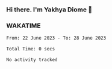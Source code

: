 ### Hi there. I'm Yakhya Diome 👋

### WAKATIME
<!--START_SECTION:waka-->

```txt
From: 22 June 2023 - To: 28 June 2023

Total Time: 0 secs

No activity tracked
```

<!--END_SECTION:waka-->
